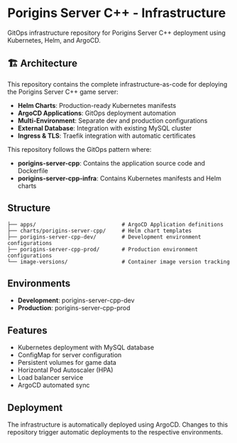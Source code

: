 # Porigins Server C++ - Infrastructure

GitOps infrastructure repository for Porigins Server C++ deployment using Kubernetes, Helm, and ArgoCD.

## 🏗️ Architecture

This repository contains the complete infrastructure-as-code for deploying the Porigins Server C++ game server:

- **Helm Charts**: Production-ready Kubernetes manifests
- **ArgoCD Applications**: GitOps deployment automation  
- **Multi-Environment**: Separate dev and production configurations
- **External Database**: Integration with existing MySQL cluster
- **Ingress & TLS**: Traefik integration with automatic certificates

This repository follows the GitOps pattern where:
- **porigins-server-cpp**: Contains the application source code and Dockerfile
- **porigins-server-cpp-infra**: Contains Kubernetes manifests and Helm charts

## Structure

```
├── apps/                           # ArgoCD Application definitions
├── charts/porigins-server-cpp/     # Helm chart templates
├── porigins-server-cpp-dev/        # Development environment configurations
├── porigins-server-cpp-prod/       # Production environment configurations
└── image-versions/                 # Container image version tracking
```

## Environments

- **Development**: porigins-server-cpp-dev
- **Production**: porigins-server-cpp-prod

## Features

- Kubernetes deployment with MySQL database
- ConfigMap for server configuration
- Persistent volumes for game data
- Horizontal Pod Autoscaler (HPA)
- Load balancer service
- ArgoCD automated sync

## Deployment

The infrastructure is automatically deployed using ArgoCD. Changes to this repository trigger automatic deployments to the respective environments.
